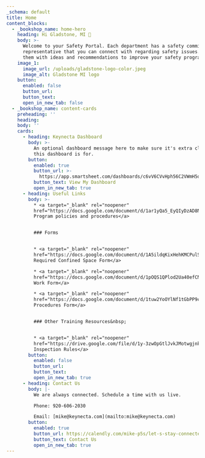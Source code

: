```yaml
---
_schema: default
title: Home
content_blocks:
  - _bookshop_name: home-hero
    heading: Hi Gladstone, MI 👋
    body: >-
      Welcome to your Safety Portal. Each department has a safety committee
      representative that you can connect with regarding safety issues. Provide
      them with ideas and recommendations to improve your safety program.
    image_1:
      image_url: /uploads/gladstone-logo-color.jpeg
      image_alt: Gladstone MI logo
    button:
      enabled: false
      button_url:
      button_text:
      open_in_new_tab: false
  - _bookshop_name: content-cards
    preheading: ''
    heading:
    body: ''
    cards:
      - heading: Keynecta Dashboard
        body: >-
          An optional dashboard message here to make sure it's extra clear what
          this dashboard is for.
        button:
          enabled: true
          button_url: >-
            https://app.smartsheet.com/dashboards/c6vV6CVvHph56C2VWmH5qpf3qh9CVmV2Rgm8jfR1
          button_text: View My Dashboard
          open_in_new_tab: true
      - heading: Useful Links
        body: >-
          * <a target="_blank" rel="noopener"
          href="https://docs.google.com/document/d/1ar1yQa5_EyQIyDzAD8NHs2D1asrF_kxB/edit?usp=sharing&amp;ouid=109939111881379402968&amp;rtpof=true&amp;sd=true">Safety
          Program policies and procedures</a>


          ### Forms


          * <a target="_blank" rel="noopener"
          href="https://docs.google.com/document/d/1A5ildqKixHehKMCPulSyq0FnWua10Sh3jq_uZEfj3l4/edit?usp=sharing">Permit
          Required Confined Space Form</a>

          * <a target="_blank" rel="noopener"
          href="https://docs.google.com/document/d/1pOQS1QPlod2Ua40efCNJcJjch3Eg195_s_vE3O5yYcs/edit?usp=sharing">Hot
          Work Form</a>

          * <a target="_blank" rel="noopener"
          href="https://docs.google.com/document/d/1tuw2YoOYlNf1tGbPP9cha-IzarO9GKYjzfaWnoy7e7o/edit?usp=sharing">Lockout
          Procedures Form</a>


          ### Other Training Resources&nbsp;


          * <a target="_blank" rel="noopener"
          href="https://drive.google.com/file/d/1y-3zwOpGtlJvkJMotwgjnkSsC6HstMFm/view?usp=sharing">DOT
          Inspection Rules</a>
        button:
          enabled: false
          button_url:
          button_text:
          open_in_new_tab: true
      - heading: Contact Us
        body: |-
          We are always connected. Schedule a time with us live.

          Phone: 920-606-2030

          Email: [mike@keynecta.com](mailto:mike@keynecta.com)
        button:
          enabled: true
          button_url: https://calendly.com/mike-p5s/let-s-stay-connected
          button_text: Contact Us
          open_in_new_tab: true
---
```

